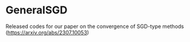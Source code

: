 # GeneralSGD
Released codes for our paper on the convergence of SGD-type methods (https://arxiv.org/abs/2307.10053)
